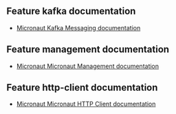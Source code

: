 ## Feature kafka documentation

- [Micronaut Kafka Messaging documentation](https://micronaut-projects.github.io/micronaut-kafka/latest/guide/index.html)

## Feature management documentation

- [Micronaut Micronaut Management documentation](https://docs.micronaut.io/latest/guide/index.html#management)

## Feature http-client documentation

- [Micronaut Micronaut HTTP Client documentation](https://docs.micronaut.io/latest/guide/index.html#httpClient)

